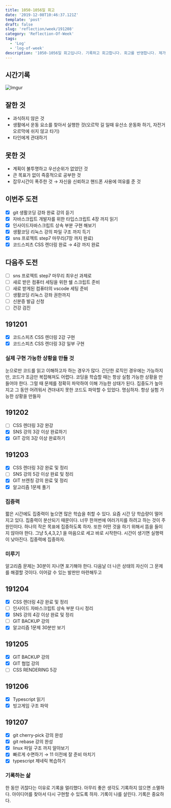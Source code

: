 ```yaml
---
title: 1050-1056일 회고
date: '2019-12-08T10:46:37.121Z'
template: 'post'
draft: false
slug: 'reflection/week/191208'
category: 'Reflection-Of-Week'
tags:
  - 'Log'
  - 'log-of-week'
description: '1050-1056일 회고입니다. 기록하고 회고합니다. 회고를 반영합니다. 제가 자라는 방식입니다. "실제 구현 가능한 상황을 만드는 것", "기록하는 삶" 등이 이번 회고의 주제입니다.'
---
```


## 시간기록 

![Imgur](https://i.imgur.com/NA5sAJu.png)

## 잘한 것

- 과식하지 않은 것 
- 생활에서 운동 요소를 찾아서 실행한 것(오르막 길 일때 유산소 운동화 하기, 자전거 오르막에 쉬지 않고 타기)
- 타인에게 관대하기 

## 못한 것

- 계획이 불투명하고 우선순위가 없었던 것 
- 큰 목표가 없이 즉흥적으로 공부한 것 
- 잡무시간이 폭주한 것 → 자신을 신뢰하고 핸드폰 사용에 여유를 준 것 

## 이번주 도전

- [x] git 생활코딩 강좌 완료 강의 듣기
- [x] 자바스크립트 개발자를 위한 타입스크립트 4장 까지 읽기 
- [x] 인사이드자바스크립트 상속 부분 구현 해보기 
- [x] 생활코딩 리눅스 강의 파일 구조 까지 득기
- [x] sns 프로젝트 step7 마무리(7장 까지 완료)
- [x] 코드스피츠 CSS 렌더링 완료 → 4강 까지 완료 

## 다음주 도전

- [ ] sns 프로젝트 step7 마무리 최우선 과제로 
- [ ] 새로 받은 컴퓨터 세팅을 위한 쉘 스크립트 준비
- [ ] 새로 받게된 컴퓨터의 vscode 세팅 준비 
- [ ] 생활코딩 리눅스 강좌 권한까지
- [ ] 신분증 발급 신청
- [ ] 건강 검진

## 191201

- [x] 코드스피츠 CSS 렌더링 2강 구현
- [x] 코드스피츠 CSS 렌더링 3강 일부 구현 

### 실제 구현 가능한 상황을 만들 것

눈으로만 코드를 읽고 이해하고자 하는 경우가 많다. 간단한 로직인 경우에는 가능하지만, 코드가 조금만 복잡해져도 어렵다. 코딩을 학습할 때는 항상 실험 가능한 상황을 만들어야 한다.  그럴 때 문제를 정확히 파악하여 이해 가능한 상태가 된다. 집중도가 높아지고 그 동안 어려워서 견뎌내지 못한 코드도 파악할 수 있었다. 명심하자. 항상 실험 가능한 상황을 만들자 

## 191202

- [ ] CSS 렌더링 3강 완강 
- [x] SNS 강의 3강 이상 완료하기
- [x] GIT 강의 3강 이상 완료하기  

## 191203

- [x] CSS 렌더링 3강 완료 및 정리 
- [ ] SNS 강의 5강 이상 완료 및 정리 
- [x] GIT 브렌칭 강의 완료 및 정리 
- [x] 알고리즘 1문제 풀기 

### 집중력

짧은 시간에도 집중력이 높으면 많은 학습을 취할 수 있다. 요즘 시간 당 학습량이 떨어지고 있다. 집중력이 분산되기 때문이다. 너무 한꺼번에 여러가지를 하려고 하는 것이 주 원인이다. 하나의 작은 목표에 집중하도록 하자. 또한 어떤 것을 하기 위해서 뜸을 들이지 않아야 한다. 그냥  5,4,3,2,1 을 마음으로 세고 바로 시작한다. 시간이 생기면 실행력이 낮아진다. 집중력에 집중하자.

### 미루기 

알고리즘 문제는 30분이 지나면 포기해야 한다. 다음날 더 나은 상태의 자신이 그 문제를 해결할 것이다. 이어갈 수 있는 발판만 마련해두고 

## 191204

- [x] CSS 렌더링 4강 완료 및 정리
- [ ] 인사이드 자바스크립트 상속 부분 다시 정리 
- [x] SNS 강의 4강 이상 완료 및 정리
- [ ] GIT BACKUP 강의 
- [x] 알고리즘 1문제 30분만 보기 

## 191205

- [x] GIT BACKUP 강의 
- [x] GIT 협업 강의 
- [ ] CSS RENDERING 5강  

## 191206 

- [x] Typescript 읽기
- [x] 빙고게임 구조 파악 

## 191207

- [x] git cherry-pick 강의 완성
- [x] git rebase 강의 완성
- [x] linux 파일 구조 까지 알아보기 
- [x] 빠르게 수면하기 → 11 이전에 잘 준비 마치기
- [x] typescript 제네릭 복습하기 

### 기록하는 삶

한 동안 귀찮다는 이유로 기록을 멀리했다. 아무리 좋은 생각도 기록하지 않으면 소멸하다. 아이디어를 찾아서 다시 구현할 수 있도록 하자. 기록이 나를 살린다. 기록은 중요하다. 